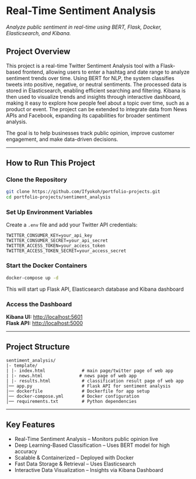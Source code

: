 # **Real-Time Sentiment Analysis**  
_Analyze public sentiment in real-time using BERT, Flask, Docker, Elasticsearch, and Kibana._  

## **Project Overview**  
This project is a real-time Twitter Sentiment Analysis tool with a Flask-based frontend, allowing users to enter a hashtag and date range to analyze sentiment trends over time. Using BERT for NLP, the system classifies tweets into positive, negative, or neutral sentiments. The processed data is stored in Elasticsearch, enabling efficient searching and filtering. Kibana is then used to visualize trends and insights through interactive dashboard, making it easy to explore how people feel about a topic over time, such as a product or event. The project can be extended to integrate data from News APIs and Facebook, expanding its capabilities for broader sentiment analysis.  

The goal is to help businesses track public opinion, improve customer engagement, and make data-driven decisions.    

---

## **How to Run This Project**
### **Clone the Repository**
```bash
git clone https://github.com/Ifyokoh/portfolio-projects.git
cd portfolio-projects/sentiment_analysis
```

### **Set Up Environment Variables**
Create a `.env` file and add your Twitter API credentials:
```
TWITTER_CONSUMER_KEY=your_api_key
TWITTER_CONSUMER_SECRET=your_api_secret
TWITTER_ACCESS_TOKEN=your_access_token
TWITTER_ACCESS_TOKEN_SECRET=your_access_secret
```

### **Start the Docker Containers**
```bash
docker-compose up -d
```
This will start up Flask API, Elasticsearch database and Kibana dashboard  

### **Access the Dashboard**
**Kibana UI:** [http://localhost:5601](http://localhost:5601)  
**Flask API:** [http://localhost:5000](http://localhost:5000)  

---

## **Project Structure**
```
sentiment_analysis/
|- template/
| |- index.html              # main page/twitter page of web app
| |- news.html              # news page of web app
| |- results.html            # classification result page of web app
│── app.py                   # Flask API for sentiment analysis
|── dockerfile               # Dockerfile for app setup
│── docker-compose.yml       # Docker configuration
│── requirements.txt         # Python dependencies
```

---

## **Key Features**
- Real-Time Sentiment Analysis – Monitors public opinion live  
- Deep Learning-Based Classification – Uses BERT model for high accuracy  
- Scalable & Containerized – Deployed with Docker
- Fast Data Storage & Retrieval – Uses Elasticsearch  
- Interactive Data Visualization – Insights via Kibana Dashboard
 

